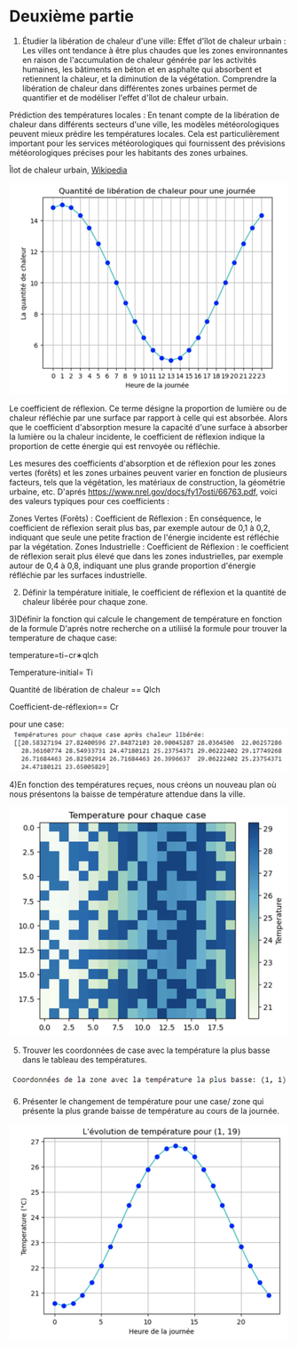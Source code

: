 # Deuxième partie

1) Étudier la libération de chaleur d'une ville:
Effet d'îlot de chaleur urbain : Les villes ont tendance à être plus chaudes que les zones environnantes en raison de l'accumulation de chaleur générée par les activités humaines, les bâtiments en béton et en asphalte qui absorbent et retiennent la chaleur, et la diminution de la végétation. Comprendre la libération de chaleur dans différentes zones urbaines permet de quantifier et de modéliser l'effet d'îlot de chaleur urbain.

Prédiction des températures locales : En tenant compte de la libération de chaleur dans différents secteurs d'une ville, les modèles météorologiques peuvent mieux prédire les températures locales. Cela est particulièrement important pour les services météorologiques qui fournissent des prévisions météorologiques précises pour les habitants des zones urbaines.

 Îlot de chaleur urbain, [Wikipedia](https://fr.wikipedia.org/wiki/%C3%8Elot_de_chaleur_urbain)

 ![image](https://raw.githubusercontent.com/are-dynamic-2024-g6/environnements/master/images/Capture%20d%E2%80%99e%CC%81cran%202024-04-28%20a%CC%80%2018.19.23.png)
 
Le coefficient de réflexion. Ce terme désigne la proportion de lumière ou de chaleur réfléchie par une surface par rapport à celle qui est absorbée. Alors que le coefficient d'absorption mesure la capacité d'une surface à absorber la lumière ou la chaleur incidente, le coefficient de réflexion indique la proportion de cette énergie qui est renvoyée ou réfléchie.

Les mesures des coefficients d'absorption et de réflexion pour les zones vertes (forêts) et les zones urbaines peuvent varier en fonction de plusieurs facteurs, tels que la végétation, les matériaux de construction, la géométrie urbaine, etc. D'aprés https://www.nrel.gov/docs/fy17osti/66763.pdf, voici des valeurs typiques pour ces coefficients :

Zones Vertes (Forêts) : Coefficient de Réflexion : En conséquence, le coefficient de réflexion serait plus bas, par exemple autour de 0,1 à 0,2, indiquant que seule une petite fraction de l'énergie incidente est réfléchie par la végétation.
Zones Industrielle : Coefficient de Réflexion : le coefficient de réflexion serait plus élevé que dans les zones industrielles, par exemple autour de 0,4 à 0,8, indiquant une plus grande proportion d'énergie réfléchie par les surfaces industrielle.


2) Définir la température initiale, le coefficient de réflexion et la quantité de chaleur libérée pour chaque zone.


3)Définir la fonction qui calcule le changement de température en fonction de la formule
D'aprés notre recherche on a utiliisé la formule pour trouver la temperature de chaque case:

temperature=ti−cr∗qlch

Temperature-initial= Ti

Quantité de libération de chaleur == Qlch

Coefficient-de-réflexion== Cr

pour une case:
![image](https://raw.githubusercontent.com/are-dynamic-2024-g6/environnements/master/images/Capture%20d%E2%80%99e%CC%81cran%202024-04-28%20a%CC%80%2022.26.11.png)

4)En fonction des températures reçues, nous créons un nouveau plan où nous présentons la baisse de température attendue dans la ville.

![image](https://raw.githubusercontent.com/are-dynamic-2024-g6/environnements/master/images/Capture%20d%E2%80%99e%CC%81cran%202024-04-28%20a%CC%80%2018.27.50.png)


5) Trouver les coordonnées de case avec la température la plus basse dans le tableau des températures.

![image](https://raw.githubusercontent.com/are-dynamic-2024-g6/environnements/master/images/Capture%20d%E2%80%99e%CC%81cran%202024-04-28%20a%CC%80%2018.28.25.png)

6) Présenter le changement de température pour une case/ zone qui présente la plus grande baisse de température au cours de la journée.

![image](https://raw.githubusercontent.com/are-dynamic-2024-g6/environnements/master/images/Capture%20d%E2%80%99e%CC%81cran%202024-04-28%20a%CC%80%2018.29.02.png)


